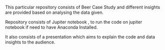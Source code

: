 This particular repository consists of Beer Case Study and different insights are provided based on analysing the data given.





Repository consists of Jupiter notebook , to run the code on jupiter notebook if need to have Anaconda Installed.




It also consists of a presentation which aims to explain the code and data insights to the audience.
